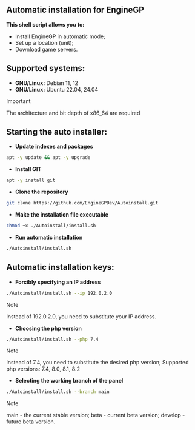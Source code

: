 ## Automatic installation for EngineGP
**This shell script allows you to:**
- Install EngineGP in automatic mode;
- Set up a location (unit);
- Download game servers.
## Supported systems:
- **GNU/Linux:** Debian 11, 12
- **GNU/Linux:** Ubuntu 22.04, 24.04
> [!IMPORTANT]
> The architecture and bit depth of x86_64 are required
## Starting the auto installer:
- **Update indexes and packages**
```bash
apt -y update && apt -y upgrade
```
- **Install GIT**
```bash
apt -y install git
```
- **Clone the repository**
```bash
git clone https://github.com/EngineGPDev/Autoinstall.git
```
- **Make the installation file executable**
```bash
chmod +x ./Autoinstall/install.sh
```
- **Run automatic installation**
```bash
./Autoinstall/install.sh
```
## Automatic installation keys:
- **Forcibly specifying an IP address**
```bash
./Autoinstall/install.sh --ip 192.0.2.0
```
> [!NOTE]
> Instead of 192.0.2.0, you need to substitute your IP address.

- **Choosing the php version**
```bash
./Autoinstall/install.sh --php 7.4
```
> [!NOTE]
> Instead of 7.4, you need to substitute the desired php version;
> Supported php versions: 7.4, 8.0, 8.1, 8.2

- **Selecting the working branch of the panel**
```bash
./Autoinstall/install.sh --branch main
```
> [!NOTE]
> main - the current stable version;
> beta - current beta version;
> develop - future beta version.
